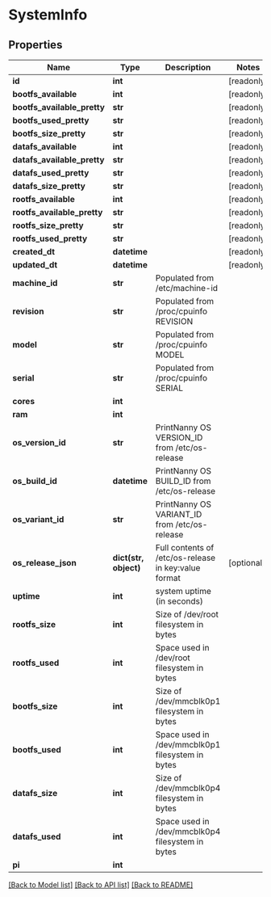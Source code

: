 # SystemInfo


## Properties
Name | Type | Description | Notes
------------ | ------------- | ------------- | -------------
**id** | **int** |  | [readonly] 
**bootfs_available** | **int** |  | [readonly] 
**bootfs_available_pretty** | **str** |  | [readonly] 
**bootfs_used_pretty** | **str** |  | [readonly] 
**bootfs_size_pretty** | **str** |  | [readonly] 
**datafs_available** | **int** |  | [readonly] 
**datafs_available_pretty** | **str** |  | [readonly] 
**datafs_used_pretty** | **str** |  | [readonly] 
**datafs_size_pretty** | **str** |  | [readonly] 
**rootfs_available** | **int** |  | [readonly] 
**rootfs_available_pretty** | **str** |  | [readonly] 
**rootfs_size_pretty** | **str** |  | [readonly] 
**rootfs_used_pretty** | **str** |  | [readonly] 
**created_dt** | **datetime** |  | [readonly] 
**updated_dt** | **datetime** |  | [readonly] 
**machine_id** | **str** | Populated from /etc/machine-id | 
**revision** | **str** | Populated from /proc/cpuinfo REVISION | 
**model** | **str** | Populated from /proc/cpuinfo MODEL | 
**serial** | **str** | Populated from /proc/cpuinfo SERIAL | 
**cores** | **int** |  | 
**ram** | **int** |  | 
**os_version_id** | **str** | PrintNanny OS VERSION_ID from /etc/os-release | 
**os_build_id** | **datetime** | PrintNanny OS BUILD_ID from /etc/os-release | 
**os_variant_id** | **str** | PrintNanny OS VARIANT_ID from /etc/os-release | 
**os_release_json** | **dict(str, object)** | Full contents of /etc/os-release in key:value format | [optional] 
**uptime** | **int** | system uptime (in seconds) | 
**rootfs_size** | **int** | Size of /dev/root filesystem in bytes | 
**rootfs_used** | **int** | Space used in /dev/root filesystem in bytes | 
**bootfs_size** | **int** | Size of /dev/mmcblk0p1 filesystem in bytes | 
**bootfs_used** | **int** | Space used in /dev/mmcblk0p1 filesystem in bytes | 
**datafs_size** | **int** | Size of /dev/mmcblk0p4 filesystem in bytes | 
**datafs_used** | **int** | Space used in /dev/mmcblk0p4 filesystem in bytes | 
**pi** | **int** |  | 

[[Back to Model list]](../README.md#documentation-for-models) [[Back to API list]](../README.md#documentation-for-api-endpoints) [[Back to README]](../README.md)


